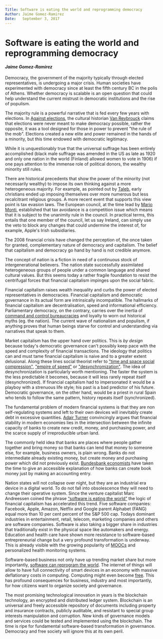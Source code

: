 ```yaml
---
Title: Software is eating the world and reprogramming democracy
Author: Jaime Gomez-Ramirez
Date:	September 3, 2017
---
```


# Software is eating the world and reprogramming democracy
#### _Jaime Gomez-Ramirez_

Democracy, the government of the majority typically through elected representatives, is undergoing a major crisis.
Human societies have experimented with democracy since at least the fifth century BC in the polis of Athens.
Whether democracy is scalable is an open question that could help understand the current mistrust in democratic institutions and the rise of populism.

The majority rule is a powerful narrative that is fed every few years with elections. In [Against elections](https://www.penguin.co.uk/books/1112592/against-elections/), the cultural historian [Van Reybrouck](https://en.wikipedia.org/wiki/David_Van_Reybrouck) claims that elections were never meant to make democracy possible, rather the opposite, it was a tool designed for those in power to prevent "the rule of the mob".
Elections created a new elite and power remained in the hands of a minority, but this time endowed with democratic legitimacy.

While it is unquestionably true that the universal suffrage has been entirely accomplished (black male suffrage was amended in the US as late as 1920 and only one nation in the world (Finland) allowed women to vote in 1906) if one pays attention to the immense role of political donors, the wealthy minority still rules.

There are historical precedents that show the power of the minority (not necessarily wealthy) to impose its own thinking against a more heterogeneous majority.
For example, as pointed out by [Taleb](https://www.amazon.com/Antifragile-Things-That-Disorder-Incerto/dp/0812979680), early christians ended up imposing themselves over more numerous but less recalcitrant religious groups.
A more recent event that supports this view point is tax evasion laws. The European council, at the  time lead by [Mario Monti](https://www.theguardian.com/commentisfree/2011/dec/06/mario-monti-technocracy-europe), established that tax avoidance is a competition issue which means that it is subject to the unanimity rule in the council. In practical terms, this entails that one member of the council, let us say Ireland, can simply use the veto to block any changes that could undermine the interest of, for example, Apple's Irish subsidiaries.

The 2008 financial crisis have changed the perception of, the once taken for granted, complementary nature of democracy and capitalism. The
belief that capitalism and democracy go hand by hand is not credible anymore.

The concept of nation is a fiction in need of a continuous stock of intergenerational believers.
The nation state successfully assimilated heterogeneous groups of people under a common language and shared cultural values. But this seems today a rather fragile foundation to resist the centrifugal forces that financial capitalism impinges upon the social fabric.

Financial capitalism raises wealth inequality and curbs the power of elected representatives in democracies.
Financial capitalism and democratic governance in its actual form are intrinsically incompatible. The hallmarks of financial capitalism are decentralisation, speed and informational efficiency. Parliamentary democracy, on the contrary, carries over the inertia of [command and control  bureaucracies](https://hbr.org/2014/11/bureaucracy-must-die) and loyalty to worn out historical myths (eg. the nation). The current wave of nationalism and populism, if anything proves that human beings starve for control and understanding via narratives that speak to them.

Market capitalism has the upper hand over politics. This is _by design_ because today's democratic governance can't possibly keep pace with the speed and complexity of financial transactions. The ideology that politics can and must tame financial capitalism is naive and to a greater extent delusional.
Along these lines social theorist refer to ["time and space social compression"](http://routledgesoc.com/category/profile-tags/time-space-compression), ["empire of speed"](http://www.psupress.org/books/titles/978-0-271-03416-4.html) or ["desynchromization"](http://onlinelibrary.wiley.com/doi/10.1111/1467-8675.00309/abstract).
The idea of desynchronization is particularly worth mentioning. The faster the system is the less predictable it becomes, because it will less rarely repeat itself (desynchronized).
If financial capitalism had to impersonated it would be a playboy with a strenuous life style; his past is a bad predictor of his future. Democratic governance, on the other hand, would be a priest in rural Spain who tends to follow the same pattern, history repeats itself (synchronized).

The fundamental problem of modern financial systems is that they are non self-regulating systems and left to their own devices will inevitably create debt in excessive quantities. [Adair Turner](http://press.princeton.edu/titles/10546.html) convincingly argues that financial stability in modern economies lies in the intersection between the infinite capacity of banks to create new credit, money, and purchasing power, and the scarce supply of irreproducible urban land.

The commonly held idea that banks are places where people gather together and bring money so that banks can lend that money to someone else, for example, business owners, is plain wrong. Banks do not intermediate already existing money, but create money and purchasing power which did not previously exist. [Bundesbank economists](https://www.bundesbank.de/Redaktion/EN/Topics/2017/2017_04_25_how_money_is_created.html) have taken the time to give an accessible explanation of how banks can create book money just by making an accounting entry.   

Nation states will not collapse over night, but they are an industrial era device in a digital world. To do not fall into obsolescence they will need to change their operative system. Since the venture capitalist Marc Andreessen coined the phrase [“software is eating the world”](https://a16z.com/2016/08/20/why-software-is-eating-the-world/) the logic of financial capitalism has accelerated this trend. Five software companies: Facebook, Apple, Amazon, Netflix and Google parent Alphabet (FANG) equal more than 10 per cent percent of the S&P 500 cap. Todays dominant industries in entertainment, retail, telecom, marketing companies and others are software companies. Software is also taking a bigger share in industries that traditionally exist in the physical space like automakers and energy.
Education and health care have shown more resistance to software-based entrepreneurial change but a very profound transformation is underway. This is already visible with the growing popularity of [MOOCs](http://mooc.org/) and personalized health monitoring systems.

Software-based business not only have up trending market share but more importantly, [software can reprogram the world](https://www.wired.com/2016/05/the-end-of-code/). The internet of things will allow to have full connectivity of smart devices in an economy with massive deflationary costs in computing. Computing might even become  [free](https://science.energy.gov/~/media/ascr/pdf/program-documents/docs/Magellan_Final_Report.pdf). This has profound consequences for business, industry and most importantly, for how citizens want to organize society and governance.

The most promising technological innovation in years is the blockchain technology, an encrypted and distributed ledger system. Blockchain is an universal and freely accessible repository of documents including property and insurance contracts, publicly auditable, and resistant to special group interests manipulation and corruption. New kinds of governance models and services could be tested and implemented using the blockchain. The time is ripe for fundamental software-based transformation in governance. Democracy and free society will ignore this at its own peril.
